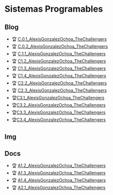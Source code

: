 # Sistemas Programables

## Blog
- :trophy: [C.0.1_AlexisGonzalezOchoa_TheChallengers](Blog/C.0.1_AlexisGonzalezOchoa_TheChallengers.md)
- :trophy: [C.0.2_AlexisGonzalezOchoa_TheChallengers](Blog/C.0.2_AlexisGonzalezOchoa_TheChallengers.md)
- :trophy: [C.1.1_AlexisGonzalezOchoa_TheChallengers](Blog/C.1.1_AlexisGonzalezOchoa_TheChallengers.md)
- :trophy: [C1.2_AlexisGonzalezOchoa_TheChallengers](Blog/C1.2_AlexisGonzalezOchoa_TheChallengers.md)
- :trophy: [C1.3_AlexisGonzalezOchoa_TheChallengers](Blog/C1.3_AlexisGonzalezOchoa_TheChallengers.md)
-  :trophy: [C1.4_AlexisGonzalezOchoa_TheChallengers](Blog/C1.4_AlexisGonzalezOchoa_TheChallengers.md)
-  :trophy: [C2.2_AlexisGonzalezOchoa_TheChallengers](Blog/C2.2_AlexisGonzalezOchoa_TheChallengers.md)
-  :trophy: [C2.3_AlexisGonzalezOchoa_TheChallengers](Blog/C2.3_AlexisGonzalezOchoa_TheChallengers.md)
-  :trophy:[C3.1_AlexisGonzalezOchoa_TheChallengers](Blog/C3.1_AlexisGonzalezOchoa_TheChallengers.md)
-  :trophy:[C3.2_AlexisGonzalezOchoa_TheChallengers](Blog/C3.2_AlexisGonzalezOchoa_TheChallengers.md)
-  :trophy:[C3.3_AlexisGonzalezOchoa_TheChallengers](Blog/C3.3_AlexisGonzalezOchoa_TheChallengers.md)
-  :trophy:[C3.4_AlexisGonzalezOchoa_TheChallengers](Blog/C3.4_AlexisGonzalezOchoa_TheChallengers.md)
## Img


## Docs
- :trophy: [A1.2_AlexisGonzalezOchoa_TheChallengers](Docs/A1.2_AlexisGonzalezOchoa_TheChallengers.md)
- :trophy: [A1.3_AlexisGonzalezOchoa_TheChallengers](Docs/A1.3_AlexisGonzalezOchoa_TheChallengers.md)
- :trophy: [A1.4_AlexisGonzalezOchoa_TheChallengers](Docs/A1.4_AlexisGonzalezOchoa_TheChallengers.md)
- :trophy: [A2.1_AlexisGonzalezOchoa_TheChallengers](Docs/A2.1_AlexisGonzalezOchoa_TheChallengers.md)
